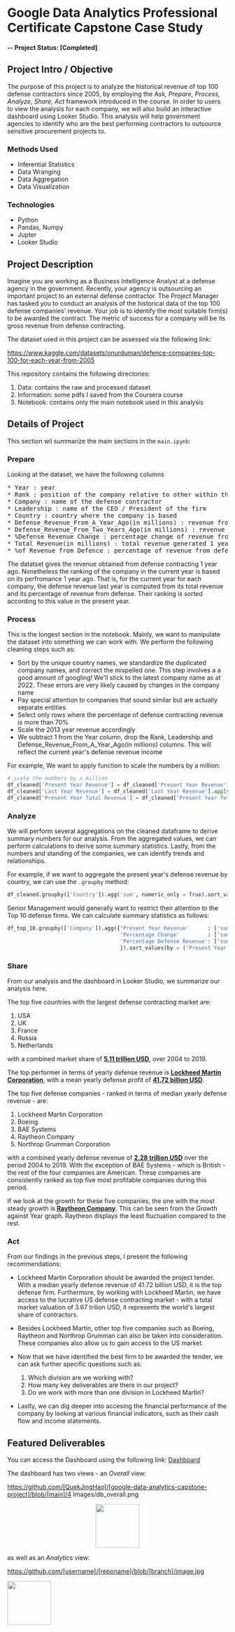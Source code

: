 # Google Data Analytics Professional Certificate Capstone Case Study

#### -- Project Status: [Completed]

## Project Intro / Objective

The purpose of this project is to analyze the historical revenue of top 100 defense contractors since 2005, by employing the _Ask, Prepare, Process, Analyze, Share, Act_ framework introduced in the course. In order to users to view the analysis for each company, we will also build an interactive dashboard using Looker Studio. This analysis will help government agencies to identify who are the best performing contractors to outsource sensitive procurement projects to. 

### Methods Used
* Inferential Statistics
* Data Wranging
* Data Aggregation
* Data Visualization

### Technologies
* Python
* Pandas, Numpy
* Jupter
* Looker Studio

## Project Description

Imagine you are working as a Business Intelligence Analyst at a defense agency in the government. Recently, your agency is outsourcing an important project to an external defense contractor. The Project Manager has tasked you to conduct an analysis of the historical data of the top 100 defense companies' revenue. Your job is to identify the most suitable firm(s) to be awarded the contract. The metric of success for a company will be its gross revenue from defense contracting.

The dataset used in this project can be assessed via the following link:

https://www.kaggle.com/datasets/onurduman/defence-companies-top-100-for-each-year-from-2005

This repository contains the following directories:
1. Data: contains the raw and processed dataset
2. Information: some pdfs I saved from the Coursera course
3. Notebook: contains only the main notebook used in this analysis


## Details of Project

This section wil summarize the main sections in the ```main.ipynb```:

### Prepare

Looking at the dataset, we have the following columns

<pre>
* Year : year
* Rank : position of the company relative to other within that year
* Company : name of the defense contractor
* Leadership : name of the CEO / President of the firm
* Country : country where the company is based
* Defense_Revenue_From_A_Year_Ago(in millions) : revenue from defense production 1 year ago
* Defense_Revenue_From_Two_Years_Ago(in millions) : revenue from defense production 2 years ago
* %Defense Revenue Change : percentage change of revenue from defense production 1 year ago
* Total Revenue(in millions) : total revenue generated 1 year ago
* %of Revenue from Defence : percentage of revenue from defense production between the last 2 years
</pre>

The datatset gives the revenue obtained from defense contracting 1 year ago. Nonetheless the ranking of the company in the current year is based on its perfromance 1 year ago. That is, for the current year for each company, the defense revenue last year is computed from its total revenue and its percentage of revenue from defense. Their ranking is sorted according to this value in the present year.

### Process

This is the longest section in the notebook. Mainly, we want to manipulate the dataset into something we can work with. We perform the following cleaning steps such as:

* Sort by the unique country names, we standardize the duplicated company names, and correct the mispelled one. This step involves a a good amount of googling! We'll stick to the latest company name as at 2022. These errors are very likely caused by changes in the company name
* Pay special attention to companies that sound similar but are actually separate entities
* Select only rows where the percentage of defense contracting revenue is more than 70%
* Scale the 2013 year revenue accordingly
* We subtract 1 from the Year column, drop the Rank, Leadership and Defense_Revenue_From_A_Year_Ago(in millions) columns. This will reflect the current year's defense revenue income

For example, We want to apply function to scale the numbers by a million:

```python
# scale the numbers by a million
df_cleaned['Present Year Revenue'] = df_cleaned['Present Year Revenue'].apply(lambda x : x / 1000000 if len(str(x)) >= 10 else x)
df_cleaned['Last Year Revenue'] = df_cleaned['Last Year Revenue'].apply(lambda x : x / 1000000 if len(str(x)) >= 10 else x)
df_cleaned['Present Year Total Revenue'] = df_cleaned['Present Year Total Revenue'].apply(lambda x : x / 1000000 if len(str(x)) >= 10 else x)
```


### Analyze

We will perform several aggregations on the cleaned dataframe to derive summary numbers for our analysis. From the aggregated values, we can perform calculations to derive some summary statistics. Lastly, from the numbers and standing of the companies, we can identify trends and relationships.

For example, if we want to aggregate the present year's defense revenue by country, we can use the ```.groupby``` method:


```python
df_cleaned.groupby(['Country']).agg('sum', numeric_only = True).sort_values(by = 'Present Year Revenue', ascending = False)[:10]
```

Senior Management would generally want to restrict their attention to the Top 10 defense firms. We can calculate summary statistics as follows:

```python
df_top_10.groupby(['Company']).agg({'Present Year Revenue'      : ['sum', 'mean', 'median'], 
                                    'Percentage Change'         : ['sum', 'mean', 'median'],
                                    'Percentage Defense Revenue': ['sum', 'mean', 'median'], 
                                    }).sort_values(by = ('Present Year Revenue', 'median'), ascending = False)
```

### Share

From our analysis and the dashboard in Looker Studio, we summarize our analysis here.

The top five countries with the largest defense contracting market are: 

1. USA 
2. UK
3. France 
4. Russia
5. Netherlands

with a combined market share of <u>**5.11 trillion USD**</u>, over 2004 to 2019.

The top performer in terms of yearly defense revenue is <u>**Lockheed Martin Corporation**</u>, with a mean yearly defense profit of <u>**41.72 billion USD**</u>.

The top five defense companies - ranked in terms of median yearly defense revenue - are:

1. Lockheed Martin Corporation 
2. Boeing
3. BAE Systems
4. Raytheon Company
5. Northrop Grumman Corporation

with a combined yearly defense revenue of <u>**2.28 trillion USD**</u> over the period 2004 to 2019. With the exception of BAE Systems - which is British - the rest of the four companies are American. These companies are consistently ranked as top five most profitable companies during this period.

If we look at the growth for these five companies, the one with the most steady growth is <u>**Raytheon Company**</u>. This can be seen from the Growth against Year graph. Raytheon displays the least fluctuation compared to the rest.

### Act

From our findings in the previous steps, I present the following recommendations:

- Lockheed Martin Corporation should be awarded the project tender. With a median yearly defense revenue of 41.72 billion USD, it is the top defense firm. Furthermore, by working with Lockheed Martin, we have access to the lucrative US defense contracting market - with a total market valuation of 3.67 trilion USD, it represents the world's largest share of contractors.

- Besides Lockheed Martin, other top five companies such as Boeing, Raytheon and Northrop Grumman can also be taken into consideration. These companies also allow us to gain access to the US market.

- Now that we have identified the best firm to be awarded the tender, we can ask further specific questions such as:
   1. Which division are we working with? 
   2. How many key deliverables are there in our project? 
   3. Do we work with more than one division in Lockheed Martin?

- Lastly, we can dig deeper into accesing the financial performance of the company by looking at various financial indicators, such as their cash flow and income statements.



## Featured Deliverables

You can access the Dashboard using the following link: [Dashboard](https://lookerstudio.google.com/reporting/30010fde-8f3a-4c33-ade6-aaa86d07e159)


The dashboard has two views - an _Overall_ view:

https://github.com/[QuekJingHao]/[google-data-analytics-capstone-project]/blob/[main]/4 Images/db_overall.png

<center>
<img src="https://github.com/QuekJingHao/google-data-analytics-capstone-project/tree/c26f37a44c63c39dbbccecc380c72427173e05b1/4%20Images" width="100" height="100">
</center>

as well as an _Analytics_ view:


https://github.com/[username]/[reponame]/blob/[branch]/image.jpg

<img src="https://your-image-url.type" width="100" height="100">


